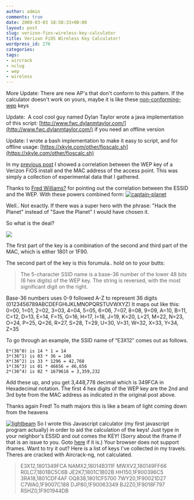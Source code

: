 ```yaml
---
author: admin
comments: true
date: 2009-03-03 18:58:33+00:00
layout: post
slug: verizon-fios-wireless-key-calculator
title: Verizon FiOS Wireless Key Calculator!
wordpress_id: 276
categories:
tags:
- aircrack
- nclug
- wep
- wireless
---
```


More Update: There are new AP's that don't conform to this pattern. If the calculator doesn't work on yours, maybe it is like these [non-conforming-wep](https://xkyle.com/2010/04/02/help-wanted-what-is-the-pattern-in-these-new-wep-keys/) keys

Update:  A cool cool guy named Dylan Taylor wrote a java implementation of this script: [http://www.fwc.dylanmtaylor.com/](http://www.fwc.dylanmtaylor.com/) if you need an offline version

Update: I wrote a bash implementation to make it easy to script, and for offline usage: [https://xkyle.com/other/fioscalc.sh](https://xkyle.com/other/fioscalc.sh)

In my [previous post](https://xkyle.com/2009/02/07/verizon-fios-wireless-security-analysis/) I showed a correlation between the WEP key of a Verizon FiOS install and the MAC address of the access point. This was simply a collection of experimental data that I gathered.

Thanks to [Fred Williams?](http://www.linkedin.com/pub/dir/Fred/Williams?trk=ppro_find_others) for pointing out the correlation between the ESSID and the WEP. With these powers combined form:
[![captain-planet](/uploads/captain-planet-185x300.jpg)](/uploads/captain-planet.jpeg)

Well.. Not exactly. If there was a super hero with the phrase: "Hack the Planet" instead of "Save the Planet" I would have chosen it.

So what is the deal?

[![](/uploads/verizon_fios_250.jpg)](/uploads/verizon_fios_250.jpg)

The first part of the key is a combination of the second and third part of the MAC, which is either 1801 or 1F90.

The second part of the key is this forumula.. hold on to your butts:


> The 5-character SSID name is a base-36 number of the lower 48 bits (6 hex digits) of the WEP key. The string is reversed, with the most significant digit on the right.

Base-36 numbers uses 0-9 followed A-Z to represent 36 digits (0123456789ABCDEFGHIJKLMNOPQRSTUVWXYZ)
It maps out like this:
    0=00, 1=01, 2=02, 3=03, 4=04, 5=05,
    6=06, 7=07, 8=08, 9=09, A=10, B=11,
    C=12, D=13, E=14, F=15, G=16, H=17,
    I=18, J=19, K=20, L=21, M=22, N=23,
    O=24, P=25, Q=26, R=27, S=28, T=29,
    U=30, V=31, W=32, X=33, Y=34, Z=35

To go through an example, the SSID name of “E3X12″ comes out as follows.

    E*(36^0) is 14 * 1 = 14
    3*(36^1) is 03 * 36 = 108
    X*(36^2) is 33 * 1296 = 42,768
    1*(36^3) is 01 * 46656 = 46,656
    2*(36^4) is 02 * 1679616 = 3,359,232
Add these up, and you get 3,448,778 decimal which is 349FCA in Hexadecimal notation.
The first 4 hex digits of the WEP key are the 2nd and 3rd byte from the MAC address as indicated in the original post above.


Thanks again Fred! To math majors this is like a beam of light coming down from the heavens

[![lightbeam](/uploads/lightbeam.jpg)](http://www.flickr.com/photos/dorowski/456250234/)
So I wrote this Javascript calculator (my first javascript program actually) in order to aid the calculation of the keys! Just type in your neighbor's ESSID and out comes the KEY!
(Sorry about the iframe if that is an issue to you. Goto [here](https://xkyle.com/other/wep.html) if it is.)
Your browser does not support iframes.
Want to try it out? Here is a list of keys I've collected in my travels. Theres are cracked with Aircrack-ng, not calculated.


> E3X12,1801349FCA
NAMX2,18014B311F
MWXV2,180149FF66
R0LC7,1801BC5C6B
JE2K7,1801C1B02B
HH150,1F900396C5
3RA18,1801CDF4AF
OQ838,1801CF5700
7WY20,1F90021D27
C7WA0,1F9007C188
DJP80,1F90063349
BJ2Z0,1F9018F797
RSHZ0,1F901944DB
